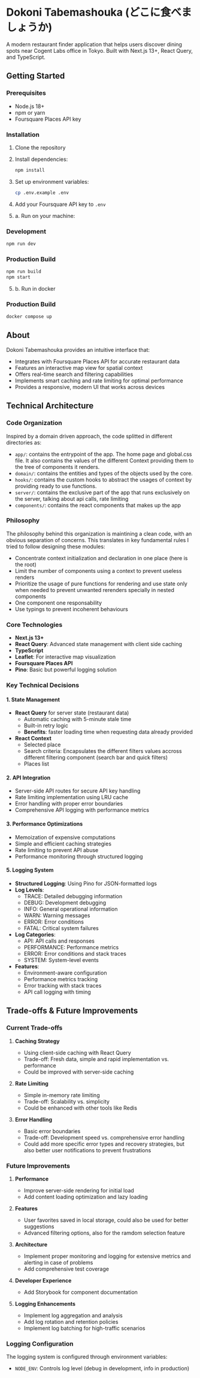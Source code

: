 # Dokoni Tabemashouka (どこに食べましょうか)

A modern restaurant finder application that helps users discover dining spots near Cogent Labs office in Tokyo. Built with Next.js 13+, React Query, and TypeScript.

## Getting Started

### Prerequisites
- Node.js 18+
- npm or yarn
- Foursquare Places API key

### Installation
1. Clone the repository
2. Install dependencies:
   ```bash
   npm install
   ```
3. Set up environment variables:
   ```bash
   cp .env.example .env
   ```
4. Add your Foursquare API key to `.env`

5. a. Run on your machine:
### Development
```bash
npm run dev
```

### Production Build
```bash
npm run build
npm start
```

5. b. Run in docker
### Production Build
```bash
docker compose up
```

## About

Dokoni Tabemashouka provides an intuitive interface that:
- Integrates with Foursquare Places API for accurate restaurant data
- Features an interactive map view for spatial context
- Offers real-time search and filtering capabilities
- Implements smart caching and rate limiting for optimal performance
- Provides a responsive, modern UI that works across devices

## Technical Architecture

### Code Organization
Inspired by a domain driven approach, the code splitted in different directories as:
- `app/`: contains the entrypoint of the app. The home page and global.css file. It also contains the values of the different Context providing them to the tree of components it renders.
- `domain/`: contains the entities and types of the objects used by the core.
- `hooks/`: contains the custom hooks to abstract the usages of context by providing ready to use functions.
- `server/`: contains the exclusive part of the app that runs exclusively on the server, talking about api calls, rate limiting
- `components/`: contains the react components that makes up the app

### Philosophy
The philosophy behind this organization is maintining a clean code, with an obvious separation of concerns. This translates in key fundamental rules I tried to follow designing these modules:
- Concentrate context initialization and declaration in one place (here is the root)
- Limit the number of components using a context to prevent useless renders
- Prioritize the usage of pure functions for rendering and use state only when needed to prevent unwanted rerenders specially in nested components
- One component one responsability
- Use typings to prevent incoherent behaviours

### Core Technologies
- **Next.js 13+**
- **React Query**: Advanced state management with client side caching
- **TypeScript**
- **Leaflet**: For interactive map visualization
- **Foursquare Places API**
- **Pino**: Basic but powerful logging solution 

### Key Technical Decisions

#### 1. State Management
- **React Query** for server state (restaurant data)
  - Automatic caching with 5-minute stale time
  - Built-in retry logic 
  - **Benefits**: faster loading time when requesting data already provided
- **React Context**
  - Selected place
  - Search criteria: Encapsulates the different filters values accross different filtering component (search bar and quick filters)
  - Places list

#### 2. API Integration
- Server-side API routes for secure API key handling
- Rate limiting implementation using LRU cache
- Error handling with proper error boundaries
- Comprehensive API logging with performance metrics

#### 3. Performance Optimizations
- Memoization of expensive computations
- Simple and efficient caching strategies
- Rate limiting to prevent API abuse
- Performance monitoring through structured logging

#### 5. Logging System
- **Structured Logging**: Using Pino for JSON-formatted logs
- **Log Levels**: 
  - TRACE: Detailed debugging information
  - DEBUG: Development debugging
  - INFO: General operational information
  - WARN: Warning messages
  - ERROR: Error conditions
  - FATAL: Critical system failures
- **Log Categories**:
  - API: API calls and responses
  - PERFORMANCE: Performance metrics
  - ERROR: Error conditions and stack traces
  - SYSTEM: System-level events
- **Features**:
  - Environment-aware configuration
  - Performance metrics tracking
  - Error tracking with stack traces
  - API call logging with timing

## Trade-offs & Future Improvements

### Current Trade-offs

1. **Caching Strategy**
   - Using client-side caching with React Query
   - Trade-off: Fresh data, simple and rapid implementation vs. performance
   - Could be improved with server-side caching

2. **Rate Limiting**
   - Simple in-memory rate limiting
   - Trade-off: Scalability vs. simplicity
   - Could be enhanced with other tools like Redis

3. **Error Handling**
   - Basic error boundaries
   - Trade-off: Development speed vs. comprehensive error handling
   - Could add more specific error types and recovery strategies, but also better user notifications to prevent frustrations

### Future Improvements

1. **Performance**
   - Improve server-side rendering for initial load
   - Add content loading optimization and lazy loading

2. **Features**
   - User favorites saved in local storage, could also be used for better suggestions 
   - Advanced filtering options, also for the ramdom selection feature

3. **Architecture**
   - Implement proper monitoring and logging for extensive metrics and alerting in case of problems
   - Add comprehensive test coverage

4. **Developer Experience**
   - Add Storybook for component documentation

5. **Logging Enhancements**
   - Implement log aggregation and analysis
   - Add log rotation and retention policies
   - Implement log batching for high-traffic scenarios

### Logging Configuration
The logging system is configured through environment variables:
- `NODE_ENV`: Controls log level (debug in development, info in production)
